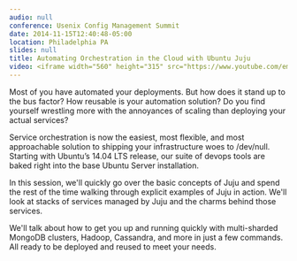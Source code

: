 ```yaml
---
audio: null
conference: Usenix Config Management Summit
date: 2014-11-15T12:40:48-05:00
location: Philadelphia PA
slides: null
title: Automating Orchestration in the Cloud with Ubuntu Juju
video: <iframe width="560" height="315" src="https://www.youtube.com/embed/JLmpbItTWOQ" frameborder="0" allowfullscreen></iframe>
---
```


Most of you have automated your deployments. But how does it stand up to the bus
 factor? How reusable is your automation solution? Do you find yourself wrestling
  more with the annoyances of scaling than deploying your actual services?

Service orchestration is now the easiest, most flexible, and most approachable
solution to shipping your infrastructure woes to /dev/null. Starting with
Ubuntu’s 14.04 LTS release, our suite of devops tools are baked right into the
base Ubuntu Server installation.

In this session, we'll quickly go over the basic concepts of Juju and spend the
rest of the time walking through explicit examples of Juju in action. We'll look
at stacks of services managed by Juju and the charms behind those services.

We'll talk about how to get you up and running quickly with multi-sharded
MongoDB clusters, Hadoop, Cassandra, and more in just a few commands. All ready
to be deployed and reused to meet your needs.
